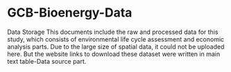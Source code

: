# GCB-Bioenergy-Data
Data Storage
This documents include the raw and processed data for this study, which consists of environmental life cycle assessment and economic analysis parts. 
Due to the large size of spatial data, it could not be uploaded here. But the website links to download these dataset were written in main text table-Data source part. 
